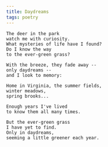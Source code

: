 ```yaml
---
title: Daydreams
tags: poetry
---
```


    The deer in the park
    watch me with curiosity.
    What mysteries of life have I found?
    Do I know the way
    to the ever-green grass?

    With the breeze, they fade away --
    only daydreams --
    and I look to memory:

    Home in Virginia, the summer fields,
    winter meadows,
    spring brooks...

    Enough years I've lived
    to know them all many times.

    But the ever-green grass
    I have yet to find.
    Only in daydreams,
    seeming a little greener each year.


